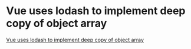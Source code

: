 # Vue uses lodash to implement deep copy of object array
[Vue uses lodash to implement deep copy of object array](https://aiwithcloud.com/2022/09/16/vue_uses_lodash_to_implement_deep_copy_of_object_array/)